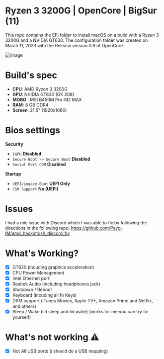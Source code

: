 # Ryzen 3 3200G | OpenCore | BigSur (11)
This repo contains the EFI folder to install macOS on a build with a Ryzen 3 3200G and a NVIDIA GT630. The configuration folder was created on March 11, 2023 with the Release version 0.9 of OpenCore.

![image](https://user-images.githubusercontent.com/80203026/224507385-c41a9581-08a5-4b4f-918e-f6798053a913.png)

# Build's spec
- <b>CPU</b>: AMD Ryzen 3 3200G
- <b>GPU</b>: NVIDIA GT630 (GK 208)
- <b>MOBO</b> : MSI B450M Pro-M2 MAX
- <b>RAM</b>: 8 GB DDR4
- <b>Screen</b>: 21.5" (1920x1080)

# Bios settings

<b>Security</b>
- `iGPU` **Disabled**
- `Secure Boot -> Secure Boot` **Disabled**
- `Serial Port COM` **Disabled**


<b>Startup</b>
- `UEFI/Legacy Boot` **UEFI Only**
- `CSM Support` **No (UEFI)**

# Issues
I had a mic issue with Discord which I was able to fix by following the directions in the following repo: https://github.com/Pavo-IM/amd_hackintosh_discord_fix


# What's Working?
- [x] GT630 (incuding graphics acceleration)
- [x] CPU Power Management
- [x] Intel Ethernet port
- [x] Realtek Audio (including headphones jack)
- [x] Shutdown / Reboot
- [x] Keyboard (incuding all fn Keys)
- [x] DRM support (iTunes Movies, Apple TV+, Amazon Prime and Netflix, and others)
- [x] Sleep / Wake (lid sleep and lid wake) (works for me you can try for yourself)

# What's not working ⚠️
- [x] Not All USB ports (i should do a USB mapping)
